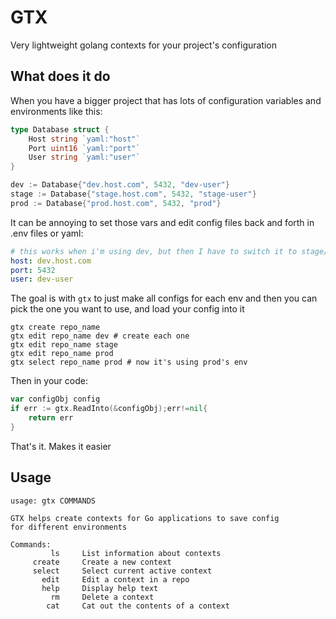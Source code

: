 # GTX

Very lightweight golang contexts for your project's configuration

## What does it do

When you have a bigger project that has lots of configuration variables and environments like this:

```go
type Database struct {
    Host string `yaml:"host"`
    Port uint16 `yaml:"port"`
    User string `yaml:"user"`
}

dev := Database{"dev.host.com", 5432, "dev-user"}
stage := Database{"stage.host.com", 5432, "stage-user"}
prod := Database{"prod.host.com", 5432, "prod"}
```

It can be annoying to set those vars and edit config files back and forth in .env files or yaml:

```yaml
# this works when i'm using dev, but then I have to switch it to stage/prod
host: dev.host.com
port: 5432
user: dev-user
```

The goal is with `gtx` to just make all configs for each env and then you can pick the one
you want to use, and load your config into it

```shell
gtx create repo_name
gtx edit repo_name dev # create each one
gtx edit repo_name stage
gtx edit repo_name prod
gtx select repo_name prod # now it's using prod's env
```

Then in your code:

```go
var configObj config
if err := gtx.ReadInto(&configObj);err!=nil{
    return err
}
```

That's it. Makes it easier

## Usage

```shell
usage: gtx COMMANDS

GTX helps create contexts for Go applications to save config
for different environments

Commands:
         ls     List information about contexts
     create     Create a new context
     select     Select current active context
       edit     Edit a context in a repo
       help     Display help text
         rm     Delete a context
        cat     Cat out the contents of a context
```